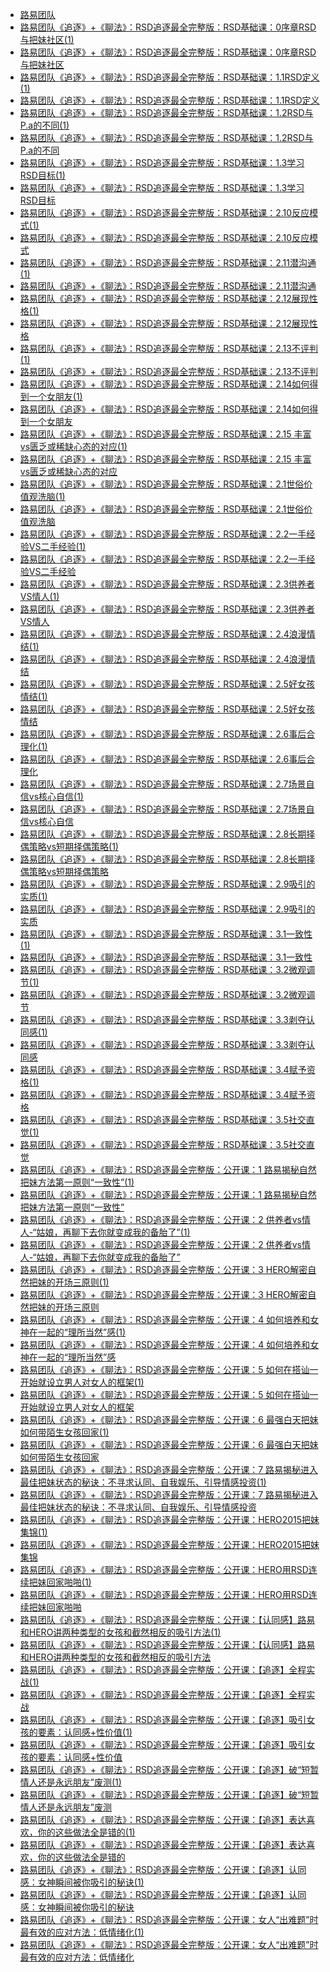 +   [路易团队](README.md)
+   [路易团队《追逐》+《聊法》：RSD追逐最全完整版：RSD基础课：0序章RSD与把妹社区(1)](路易团队《追逐》+《聊法》：RSD追逐最全完整版：RSD基础课：0序章RSD与把妹社区(1).md)
+   [路易团队《追逐》+《聊法》：RSD追逐最全完整版：RSD基础课：0序章RSD与把妹社区](路易团队《追逐》+《聊法》：RSD追逐最全完整版：RSD基础课：0序章RSD与把妹社区.md)
+   [路易团队《追逐》+《聊法》：RSD追逐最全完整版：RSD基础课：1.1RSD定义(1)](路易团队《追逐》+《聊法》：RSD追逐最全完整版：RSD基础课：1.1RSD定义(1).md)
+   [路易团队《追逐》+《聊法》：RSD追逐最全完整版：RSD基础课：1.1RSD定义](路易团队《追逐》+《聊法》：RSD追逐最全完整版：RSD基础课：1.1RSD定义.md)
+   [路易团队《追逐》+《聊法》：RSD追逐最全完整版：RSD基础课：1.2RSD与P.a的不同(1)](路易团队《追逐》+《聊法》：RSD追逐最全完整版：RSD基础课：1.2RSD与P.a的不同(1).md)
+   [路易团队《追逐》+《聊法》：RSD追逐最全完整版：RSD基础课：1.2RSD与P.a的不同](路易团队《追逐》+《聊法》：RSD追逐最全完整版：RSD基础课：1.2RSD与P.a的不同.md)
+   [路易团队《追逐》+《聊法》：RSD追逐最全完整版：RSD基础课：1.3学习RSD目标(1)](路易团队《追逐》+《聊法》：RSD追逐最全完整版：RSD基础课：1.3学习RSD目标(1).md)
+   [路易团队《追逐》+《聊法》：RSD追逐最全完整版：RSD基础课：1.3学习RSD目标](路易团队《追逐》+《聊法》：RSD追逐最全完整版：RSD基础课：1.3学习RSD目标.md)
+   [路易团队《追逐》+《聊法》：RSD追逐最全完整版：RSD基础课：2.10反应模式(1)](路易团队《追逐》+《聊法》：RSD追逐最全完整版：RSD基础课：2.10反应模式(1).md)
+   [路易团队《追逐》+《聊法》：RSD追逐最全完整版：RSD基础课：2.10反应模式](路易团队《追逐》+《聊法》：RSD追逐最全完整版：RSD基础课：2.10反应模式.md)
+   [路易团队《追逐》+《聊法》：RSD追逐最全完整版：RSD基础课：2.11潜沟通(1)](路易团队《追逐》+《聊法》：RSD追逐最全完整版：RSD基础课：2.11潜沟通(1).md)
+   [路易团队《追逐》+《聊法》：RSD追逐最全完整版：RSD基础课：2.11潜沟通](路易团队《追逐》+《聊法》：RSD追逐最全完整版：RSD基础课：2.11潜沟通.md)
+   [路易团队《追逐》+《聊法》：RSD追逐最全完整版：RSD基础课：2.12展现性格(1)](路易团队《追逐》+《聊法》：RSD追逐最全完整版：RSD基础课：2.12展现性格(1).md)
+   [路易团队《追逐》+《聊法》：RSD追逐最全完整版：RSD基础课：2.12展现性格](路易团队《追逐》+《聊法》：RSD追逐最全完整版：RSD基础课：2.12展现性格.md)
+   [路易团队《追逐》+《聊法》：RSD追逐最全完整版：RSD基础课：2.13不评判(1)](路易团队《追逐》+《聊法》：RSD追逐最全完整版：RSD基础课：2.13不评判(1).md)
+   [路易团队《追逐》+《聊法》：RSD追逐最全完整版：RSD基础课：2.13不评判](路易团队《追逐》+《聊法》：RSD追逐最全完整版：RSD基础课：2.13不评判.md)
+   [路易团队《追逐》+《聊法》：RSD追逐最全完整版：RSD基础课：2.14如何得到一个女朋友(1)](路易团队《追逐》+《聊法》：RSD追逐最全完整版：RSD基础课：2.14如何得到一个女朋友(1).md)
+   [路易团队《追逐》+《聊法》：RSD追逐最全完整版：RSD基础课：2.14如何得到一个女朋友](路易团队《追逐》+《聊法》：RSD追逐最全完整版：RSD基础课：2.14如何得到一个女朋友.md)
+   [路易团队《追逐》+《聊法》：RSD追逐最全完整版：RSD基础课：2.15 丰富vs匮乏或稀缺心态的对应(1)](路易团队《追逐》+《聊法》：RSD追逐最全完整版：RSD基础课：2.15丰富vs匮乏或稀缺心态的对应(1).md)
+   [路易团队《追逐》+《聊法》：RSD追逐最全完整版：RSD基础课：2.15 丰富vs匮乏或稀缺心态的对应](路易团队《追逐》+《聊法》：RSD追逐最全完整版：RSD基础课：2.15丰富vs匮乏或稀缺心态的对应.md)
+   [路易团队《追逐》+《聊法》：RSD追逐最全完整版：RSD基础课：2.1世俗价值观洗脑(1)](路易团队《追逐》+《聊法》：RSD追逐最全完整版：RSD基础课：2.1世俗价值观洗脑(1).md)
+   [路易团队《追逐》+《聊法》：RSD追逐最全完整版：RSD基础课：2.1世俗价值观洗脑](路易团队《追逐》+《聊法》：RSD追逐最全完整版：RSD基础课：2.1世俗价值观洗脑.md)
+   [路易团队《追逐》+《聊法》：RSD追逐最全完整版：RSD基础课：2.2一手经验VS二手经验(1)](路易团队《追逐》+《聊法》：RSD追逐最全完整版：RSD基础课：2.2一手经验VS二手经验(1).md)
+   [路易团队《追逐》+《聊法》：RSD追逐最全完整版：RSD基础课：2.2一手经验VS二手经验](路易团队《追逐》+《聊法》：RSD追逐最全完整版：RSD基础课：2.2一手经验VS二手经验.md)
+   [路易团队《追逐》+《聊法》：RSD追逐最全完整版：RSD基础课：2.3供养者VS情人(1)](路易团队《追逐》+《聊法》：RSD追逐最全完整版：RSD基础课：2.3供养者VS情人(1).md)
+   [路易团队《追逐》+《聊法》：RSD追逐最全完整版：RSD基础课：2.3供养者VS情人](路易团队《追逐》+《聊法》：RSD追逐最全完整版：RSD基础课：2.3供养者VS情人.md)
+   [路易团队《追逐》+《聊法》：RSD追逐最全完整版：RSD基础课：2.4浪漫情结(1)](路易团队《追逐》+《聊法》：RSD追逐最全完整版：RSD基础课：2.4浪漫情结(1).md)
+   [路易团队《追逐》+《聊法》：RSD追逐最全完整版：RSD基础课：2.4浪漫情结](路易团队《追逐》+《聊法》：RSD追逐最全完整版：RSD基础课：2.4浪漫情结.md)
+   [路易团队《追逐》+《聊法》：RSD追逐最全完整版：RSD基础课：2.5好女孩情结(1)](路易团队《追逐》+《聊法》：RSD追逐最全完整版：RSD基础课：2.5好女孩情结(1).md)
+   [路易团队《追逐》+《聊法》：RSD追逐最全完整版：RSD基础课：2.5好女孩情结](路易团队《追逐》+《聊法》：RSD追逐最全完整版：RSD基础课：2.5好女孩情结.md)
+   [路易团队《追逐》+《聊法》：RSD追逐最全完整版：RSD基础课：2.6事后合理化(1)](路易团队《追逐》+《聊法》：RSD追逐最全完整版：RSD基础课：2.6事后合理化(1).md)
+   [路易团队《追逐》+《聊法》：RSD追逐最全完整版：RSD基础课：2.6事后合理化](路易团队《追逐》+《聊法》：RSD追逐最全完整版：RSD基础课：2.6事后合理化.md)
+   [路易团队《追逐》+《聊法》：RSD追逐最全完整版：RSD基础课：2.7场景自信vs核心自信(1)](路易团队《追逐》+《聊法》：RSD追逐最全完整版：RSD基础课：2.7场景自信vs核心自信(1).md)
+   [路易团队《追逐》+《聊法》：RSD追逐最全完整版：RSD基础课：2.7场景自信vs核心自信](路易团队《追逐》+《聊法》：RSD追逐最全完整版：RSD基础课：2.7场景自信vs核心自信.md)
+   [路易团队《追逐》+《聊法》：RSD追逐最全完整版：RSD基础课：2.8长期择偶策略vs短期择偶策略(1)](路易团队《追逐》+《聊法》：RSD追逐最全完整版：RSD基础课：2.8长期择偶策略vs短期择偶策略(1).md)
+   [路易团队《追逐》+《聊法》：RSD追逐最全完整版：RSD基础课：2.8长期择偶策略vs短期择偶策略](路易团队《追逐》+《聊法》：RSD追逐最全完整版：RSD基础课：2.8长期择偶策略vs短期择偶策略.md)
+   [路易团队《追逐》+《聊法》：RSD追逐最全完整版：RSD基础课：2.9吸引的实质(1)](路易团队《追逐》+《聊法》：RSD追逐最全完整版：RSD基础课：2.9吸引的实质(1).md)
+   [路易团队《追逐》+《聊法》：RSD追逐最全完整版：RSD基础课：2.9吸引的实质](路易团队《追逐》+《聊法》：RSD追逐最全完整版：RSD基础课：2.9吸引的实质.md)
+   [路易团队《追逐》+《聊法》：RSD追逐最全完整版：RSD基础课：3.1一致性(1)](路易团队《追逐》+《聊法》：RSD追逐最全完整版：RSD基础课：3.1一致性(1).md)
+   [路易团队《追逐》+《聊法》：RSD追逐最全完整版：RSD基础课：3.1一致性](路易团队《追逐》+《聊法》：RSD追逐最全完整版：RSD基础课：3.1一致性.md)
+   [路易团队《追逐》+《聊法》：RSD追逐最全完整版：RSD基础课：3.2微观调节(1)](路易团队《追逐》+《聊法》：RSD追逐最全完整版：RSD基础课：3.2微观调节(1).md)
+   [路易团队《追逐》+《聊法》：RSD追逐最全完整版：RSD基础课：3.2微观调节](路易团队《追逐》+《聊法》：RSD追逐最全完整版：RSD基础课：3.2微观调节.md)
+   [路易团队《追逐》+《聊法》：RSD追逐最全完整版：RSD基础课：3.3剥夺认同感(1)](路易团队《追逐》+《聊法》：RSD追逐最全完整版：RSD基础课：3.3剥夺认同感(1).md)
+   [路易团队《追逐》+《聊法》：RSD追逐最全完整版：RSD基础课：3.3剥夺认同感](路易团队《追逐》+《聊法》：RSD追逐最全完整版：RSD基础课：3.3剥夺认同感.md)
+   [路易团队《追逐》+《聊法》：RSD追逐最全完整版：RSD基础课：3.4赋予资格(1)](路易团队《追逐》+《聊法》：RSD追逐最全完整版：RSD基础课：3.4赋予资格(1).md)
+   [路易团队《追逐》+《聊法》：RSD追逐最全完整版：RSD基础课：3.4赋予资格](路易团队《追逐》+《聊法》：RSD追逐最全完整版：RSD基础课：3.4赋予资格.md)
+   [路易团队《追逐》+《聊法》：RSD追逐最全完整版：RSD基础课：3.5社交直觉(1)](路易团队《追逐》+《聊法》：RSD追逐最全完整版：RSD基础课：3.5社交直觉(1).md)
+   [路易团队《追逐》+《聊法》：RSD追逐最全完整版：RSD基础课：3.5社交直觉](路易团队《追逐》+《聊法》：RSD追逐最全完整版：RSD基础课：3.5社交直觉.md)
+   [路易团队《追逐》+《聊法》：RSD追逐最全完整版：公开课：1 路易揭秘自然把妹方法第一原则“一致性”(1)](路易团队《追逐》+《聊法》：RSD追逐最全完整版：公开课：1路易揭秘自然把妹方法第一原则“一致性”(1).md)
+   [路易团队《追逐》+《聊法》：RSD追逐最全完整版：公开课：1 路易揭秘自然把妹方法第一原则“一致性”](路易团队《追逐》+《聊法》：RSD追逐最全完整版：公开课：1路易揭秘自然把妹方法第一原则“一致性”.md)
+   [路易团队《追逐》+《聊法》：RSD追逐最全完整版：公开课：2 供养者vs情人-“姑娘，再聊下去你就变成我的备胎了”(1)](路易团队《追逐》+《聊法》：RSD追逐最全完整版：公开课：2供养者vs情人-“姑娘，再聊下去你就变成我的备胎了”(1).md)
+   [路易团队《追逐》+《聊法》：RSD追逐最全完整版：公开课：2 供养者vs情人-“姑娘，再聊下去你就变成我的备胎了”](路易团队《追逐》+《聊法》：RSD追逐最全完整版：公开课：2供养者vs情人-“姑娘，再聊下去你就变成我的备胎了”.md)
+   [路易团队《追逐》+《聊法》：RSD追逐最全完整版：公开课：3 HERO解密自然把妹的开场三原则(1)](路易团队《追逐》+《聊法》：RSD追逐最全完整版：公开课：3HERO解密自然把妹的开场三原则(1).md)
+   [路易团队《追逐》+《聊法》：RSD追逐最全完整版：公开课：3 HERO解密自然把妹的开场三原则](路易团队《追逐》+《聊法》：RSD追逐最全完整版：公开课：3HERO解密自然把妹的开场三原则.md)
+   [路易团队《追逐》+《聊法》：RSD追逐最全完整版：公开课：4 如何培养和女神在一起的“理所当然”感(1)](路易团队《追逐》+《聊法》：RSD追逐最全完整版：公开课：4如何培养和女神在一起的“理所当然”感(1).md)
+   [路易团队《追逐》+《聊法》：RSD追逐最全完整版：公开课：4 如何培养和女神在一起的“理所当然”感](路易团队《追逐》+《聊法》：RSD追逐最全完整版：公开课：4如何培养和女神在一起的“理所当然”感.md)
+   [路易团队《追逐》+《聊法》：RSD追逐最全完整版：公开课：5 如何在搭讪一开始就设立男人对女人的框架(1)](路易团队《追逐》+《聊法》：RSD追逐最全完整版：公开课：5如何在搭讪一开始就设立男人对女人的框架(1).md)
+   [路易团队《追逐》+《聊法》：RSD追逐最全完整版：公开课：5 如何在搭讪一开始就设立男人对女人的框架](路易团队《追逐》+《聊法》：RSD追逐最全完整版：公开课：5如何在搭讪一开始就设立男人对女人的框架.md)
+   [路易团队《追逐》+《聊法》：RSD追逐最全完整版：公开课：6 最强白天把妹  如何带陌生女孩回家(1)](路易团队《追逐》+《聊法》：RSD追逐最全完整版：公开课：6最强白天把妹如何带陌生女孩回家(1).md)
+   [路易团队《追逐》+《聊法》：RSD追逐最全完整版：公开课：6 最强白天把妹  如何带陌生女孩回家](路易团队《追逐》+《聊法》：RSD追逐最全完整版：公开课：6最强白天把妹如何带陌生女孩回家.md)
+   [路易团队《追逐》+《聊法》：RSD追逐最全完整版：公开课：7 路易揭秘进入最佳把妹状态的秘诀：不寻求认同、自我娱乐、引导情感投资(1)](路易团队《追逐》+《聊法》：RSD追逐最全完整版：公开课：7路易揭秘进入最佳把妹状态的秘诀：不寻求认同、自我娱乐、引导情感投资(1).md)
+   [路易团队《追逐》+《聊法》：RSD追逐最全完整版：公开课：7 路易揭秘进入最佳把妹状态的秘诀：不寻求认同、自我娱乐、引导情感投资](路易团队《追逐》+《聊法》：RSD追逐最全完整版：公开课：7路易揭秘进入最佳把妹状态的秘诀：不寻求认同、自我娱乐、引导情感投资.md)
+   [路易团队《追逐》+《聊法》：RSD追逐最全完整版：公开课：HERO2015把妹集锦(1)](路易团队《追逐》+《聊法》：RSD追逐最全完整版：公开课：HERO2015把妹集锦(1).md)
+   [路易团队《追逐》+《聊法》：RSD追逐最全完整版：公开课：HERO2015把妹集锦](路易团队《追逐》+《聊法》：RSD追逐最全完整版：公开课：HERO2015把妹集锦.md)
+   [路易团队《追逐》+《聊法》：RSD追逐最全完整版：公开课：HERO用RSD连续把妹回家啪啪(1)](路易团队《追逐》+《聊法》：RSD追逐最全完整版：公开课：HERO用RSD连续把妹回家啪啪(1).md)
+   [路易团队《追逐》+《聊法》：RSD追逐最全完整版：公开课：HERO用RSD连续把妹回家啪啪](路易团队《追逐》+《聊法》：RSD追逐最全完整版：公开课：HERO用RSD连续把妹回家啪啪.md)
+   [路易团队《追逐》+《聊法》：RSD追逐最全完整版：公开课：【认同感】路易和HERO讲两种类型的女孩和截然相反的吸引方法(1)](路易团队《追逐》+《聊法》：RSD追逐最全完整版：公开课：【认同感】路易和HERO讲两种类型的女孩和截然相反的吸引方法(1).md)
+   [路易团队《追逐》+《聊法》：RSD追逐最全完整版：公开课：【认同感】路易和HERO讲两种类型的女孩和截然相反的吸引方法](路易团队《追逐》+《聊法》：RSD追逐最全完整版：公开课：【认同感】路易和HERO讲两种类型的女孩和截然相反的吸引方法.md)
+   [路易团队《追逐》+《聊法》：RSD追逐最全完整版：公开课：【追逐】全程实战(1)](路易团队《追逐》+《聊法》：RSD追逐最全完整版：公开课：【追逐】全程实战(1).md)
+   [路易团队《追逐》+《聊法》：RSD追逐最全完整版：公开课：【追逐】全程实战](路易团队《追逐》+《聊法》：RSD追逐最全完整版：公开课：【追逐】全程实战.md)
+   [路易团队《追逐》+《聊法》：RSD追逐最全完整版：公开课：【追逐】吸引女孩的要素：认同感+性价值(1)](路易团队《追逐》+《聊法》：RSD追逐最全完整版：公开课：【追逐】吸引女孩的要素：认同感+性价值(1).md)
+   [路易团队《追逐》+《聊法》：RSD追逐最全完整版：公开课：【追逐】吸引女孩的要素：认同感+性价值](路易团队《追逐》+《聊法》：RSD追逐最全完整版：公开课：【追逐】吸引女孩的要素：认同感+性价值.md)
+   [路易团队《追逐》+《聊法》：RSD追逐最全完整版：公开课：【追逐】破“短暂情人还是永远朋友”废测(1)](路易团队《追逐》+《聊法》：RSD追逐最全完整版：公开课：【追逐】破“短暂情人还是永远朋友”废测(1).md)
+   [路易团队《追逐》+《聊法》：RSD追逐最全完整版：公开课：【追逐】破“短暂情人还是永远朋友”废测](路易团队《追逐》+《聊法》：RSD追逐最全完整版：公开课：【追逐】破“短暂情人还是永远朋友”废测.md)
+   [路易团队《追逐》+《聊法》：RSD追逐最全完整版：公开课：【追逐】表达喜欢，你的这些做法全是错的(1)](路易团队《追逐》+《聊法》：RSD追逐最全完整版：公开课：【追逐】表达喜欢，你的这些做法全是错的(1).md)
+   [路易团队《追逐》+《聊法》：RSD追逐最全完整版：公开课：【追逐】表达喜欢，你的这些做法全是错的](路易团队《追逐》+《聊法》：RSD追逐最全完整版：公开课：【追逐】表达喜欢，你的这些做法全是错的.md)
+   [路易团队《追逐》+《聊法》：RSD追逐最全完整版：公开课：【追逐】认同感：女神瞬间被你吸引的秘诀(1)](路易团队《追逐》+《聊法》：RSD追逐最全完整版：公开课：【追逐】认同感：女神瞬间被你吸引的秘诀(1).md)
+   [路易团队《追逐》+《聊法》：RSD追逐最全完整版：公开课：【追逐】认同感：女神瞬间被你吸引的秘诀](路易团队《追逐》+《聊法》：RSD追逐最全完整版：公开课：【追逐】认同感：女神瞬间被你吸引的秘诀.md)
+   [路易团队《追逐》+《聊法》：RSD追逐最全完整版：公开课：女人“出难题”时最有效的应对方法：低情绪化(1)](路易团队《追逐》+《聊法》：RSD追逐最全完整版：公开课：女人“出难题”时最有效的应对方法：低情绪化(1).md)
+   [路易团队《追逐》+《聊法》：RSD追逐最全完整版：公开课：女人“出难题”时最有效的应对方法：低情绪化](路易团队《追逐》+《聊法》：RSD追逐最全完整版：公开课：女人“出难题”时最有效的应对方法：低情绪化.md)